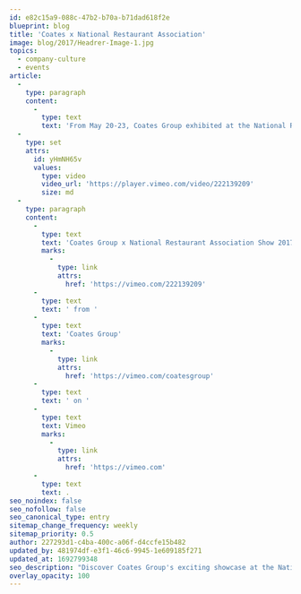 ```yaml
---
id: e82c15a9-088c-47b2-b70a-b71dad618f2e
blueprint: blog
title: 'Coates x National Restaurant Association'
image: blog/2017/Headrer-Image-1.jpg
topics:
  - company-culture
  - events
article:
  -
    type: paragraph
    content:
      -
        type: text
        text: 'From May 20-23, Coates Group exhibited at the National Restaurant Association Show 2017 in our hometown of Chicago. Take a peek into our booth and the show!'
  -
    type: set
    attrs:
      id: yHmNH65v
      values:
        type: video
        video_url: 'https://player.vimeo.com/video/222139209'
        size: md
  -
    type: paragraph
    content:
      -
        type: text
        text: 'Coates Group x National Restaurant Association Show 2017'
        marks:
          -
            type: link
            attrs:
              href: 'https://vimeo.com/222139209'
      -
        type: text
        text: ' from '
      -
        type: text
        text: 'Coates Group'
        marks:
          -
            type: link
            attrs:
              href: 'https://vimeo.com/coatesgroup'
      -
        type: text
        text: ' on '
      -
        type: text
        text: Vimeo
        marks:
          -
            type: link
            attrs:
              href: 'https://vimeo.com'
      -
        type: text
        text: .
seo_noindex: false
seo_nofollow: false
seo_canonical_type: entry
sitemap_change_frequency: weekly
sitemap_priority: 0.5
author: 227293d1-c4ba-400c-a06f-d4ccfe15b482
updated_by: 481974df-e3f1-46c6-9945-1e609185f271
updated_at: 1692799348
seo_description: "Discover Coates Group's exciting showcase at the National Restaurant Association Show 2017 in Chicago. Dive into our innovative booth experience! Connect with us now."
overlay_opacity: 100
---
```

